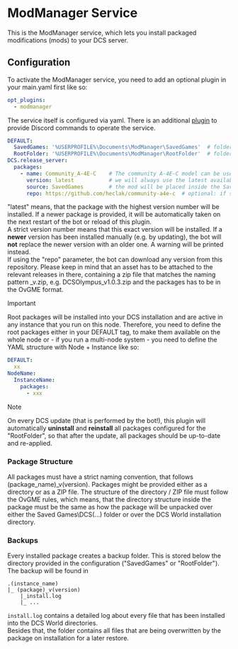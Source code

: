 # ModManager Service

This is the ModManager service, which lets you install packaged modifications (mods) to your DCS server.

## Configuration
To activate the ModManager service, you need to add an optional plugin in your main.yaml first like so:
```yaml
opt_plugins:
  - modmanager
```

The service itself is configured via yaml. There is an additional [plugin](../../plugins/modmanager/README.md) to 
provide Discord commands to operate the service.

```yaml
DEFAULT:
  SavedGames: '%USERPROFILE%\Documents\ModManager\SavedGames'  # folder to store plugins that should be installed into Saved Games
  RootFolder: '%USERPROFILE%\Documents\ModManager\RootFolder'  # folder to store plugins that should go into the base game directories
DCS.release_server:
  packages:
    - name: Community_A-4E-C    # The community A-4E-C model can be used out of the box with this service
      version: latest           # we will always use the latest available version on disk
      source: SavedGames        # the mod will be placed inside the Saved Games folder structure
      repo: https://github.com/heclak/community-a4e-c  # optional: if specified with "latest", the bot will auto-update your versions from GitHub
```
"latest" means, that the package with the highest version number will be installed. If a newer package is provided, it
will be automatically taken on the next restart of the bot or reload of this plugin.<br/>
A strict version number means that this exact version will be installed. If a **newer** version has been installed 
manually (e.g. by updating), the bot will **not** replace the newer version with an older one. A warning will be 
printed instead.<br>
If using the "repo" parameter, the bot can download any version from this repository. Please keep in mind that an asset
has to be attached to the relevant releases in there, containing a zip file that matches the naming pattern 
<package>_v<version>.zip, e.g. DCSOlympus_v1.0.3.zip and the packages has to be in the OvGME format.

> [!IMPORTANT]
> Root packages will be installed into your DCS installation and are active in any instance that you run on this node.
> Therefore, you need to define the root packages either in your DEFAULT tag, to make them available on the whole node
> or - if you run a multi-node system - you need to define the YAML structure with Node + Instance like so:
> ```yaml
> DEFAULT:
>   xx
> NodeName:
>   InstanceName:
>     packages:
>       - xxx
> ```

> [!NOTE]
> On every DCS update (that is performed by the bot!), this plugin will automatically __uninstall__ and __reinstall__ all
> packages configured for the "RootFolder", so that after the update, all packages should be up-to-date and re-applied.

### Package Structure
All packages must have a strict naming convention, that follows (package_name)_v(version).
Packages might be provided either as a directory or as a ZIP file. The structure of the directory / ZIP file must follow
the OvGME rules, which means, that the directory structure inside the package must be the same as how the package will
be unpacked over either the Saved Games\DCS(...) folder or over the DCS World installation directory.

### Backups
Every installed package creates a backup folder. This is stored below the directory provided in the configuration
("SavedGames" or "RootFolder").<br/>
The backup will be found in<p> 
```
.(instance_name)
|_ (package)_v(version)
    |_install.log
    |_ ...
```

`install.log` contains a detailed log about every file that has been installed into the DCS World directories.<br/>
Besides that, the folder contains all files that are being overwritten by the package on installation for a later 
restore.

